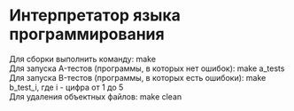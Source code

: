 # Интерпретатор языка программирования  
  
Для сборки выполнить команду: make  
Для запуска A-тестов (программы, в которых нет ошибок): make a_tests  
Для запуска B-тестов (программы, в которых есть ошибоки): make b_test_i, где i - цифра от 1 до 5  
Для удаления объектных файлов: make clean  
